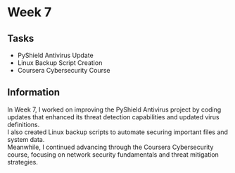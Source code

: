 # Week 7

## Tasks
- PyShield Antivirus Update  
- Linux Backup Script Creation  
- Coursera Cybersecurity Course  

## Information
In Week 7, I worked on improving the PyShield Antivirus project by coding updates that enhanced its threat detection capabilities and updated virus definitions.  
I also created Linux backup scripts to automate securing important files and system data.  
Meanwhile, I continued advancing through the Coursera Cybersecurity course, focusing on network security fundamentals and threat mitigation strategies.
